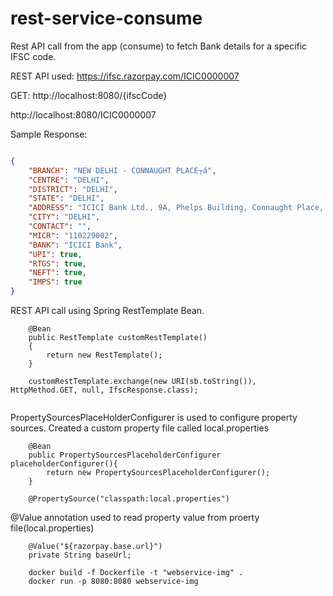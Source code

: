 # rest-service-consume
Rest API call from the app (consume) to fetch Bank details for a specific IFSC code.

REST API used: https://ifsc.razorpay.com/ICIC0000007

GET: http://localhost:8080/{ifscCode}

http://localhost:8080/ICIC0000007

Sample Response:
```json

{
	"BRANCH": "NEW DELHI - CONNAUGHT PLACE┬á",
	"CENTRE": "DELHI",
	"DISTRICT": "DELHI",
	"STATE": "DELHI",
	"ADDRESS": "ICICI Bank Ltd., 9A, Phelps Building, Connaught Place, New Delhi - 110001",
	"CITY": "DELHI",
	"CONTACT": "",
	"MICR": "110229002",
	"BANK": "ICICI Bank",
	"UPI": true,
	"RTGS": true,
	"NEFT": true,
	"IMPS": true
}

```


REST API call using Spring RestTemplate Bean.
```
    @Bean
    public RestTemplate customRestTemplate()
    {
        return new RestTemplate();
    }
    
    customRestTemplate.exchange(new URI(sb.toString()), HttpMethod.GET, null, IfscResponse.class);
    
```

PropertySourcesPlaceHolderConfigurer is used to configure property sources. Created a custom property file called local.properties

```
    @Bean
    public PropertySourcesPlaceholderConfigurer placeholderConfigurer(){
        return new PropertySourcesPlaceholderConfigurer();
    }
    
    @PropertySource("classpath:local.properties")
```

@Value annotation used to read property value from proerty file(local.properties)
```
    @Value("${razorpay.base.url}")
    private String baseUrl;
```

```
    docker build -f Dockerfile -t "webservice-img" .
    docker run -p 8080:8080 webservice-img
```


